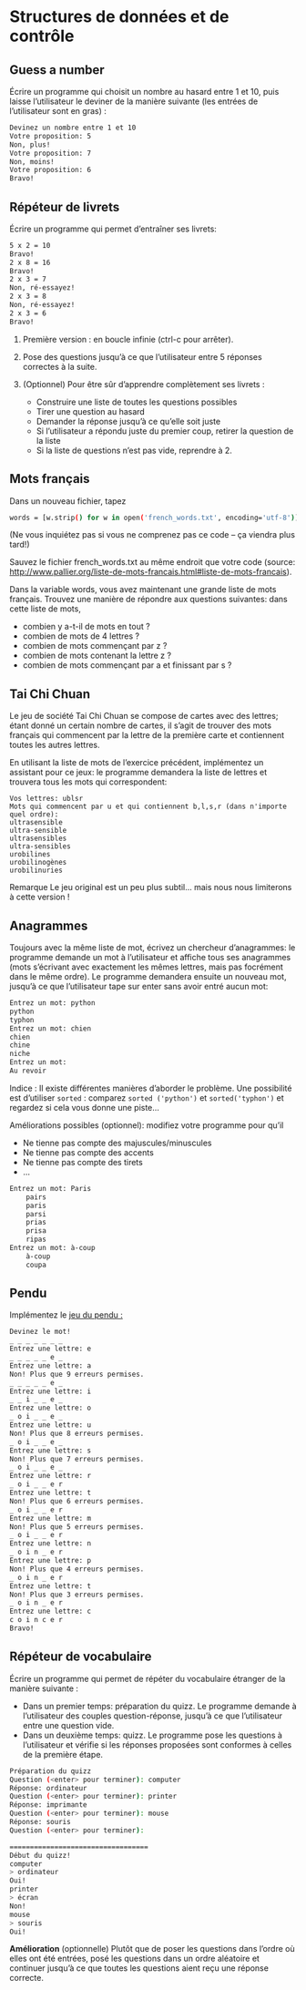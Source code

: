 # Structures de données et de contrôle
## Guess a number

Écrire un programme qui choisit un nombre au hasard entre 1 et 10, puis laisse l’utilisateur le deviner de la 
manière suivante (les entrées de l’utilisateur sont en gras) :

```bash
Devinez un nombre entre 1 et 10
Votre proposition: 5
Non, plus!
Votre proposition: 7
Non, moins!
Votre proposition: 6
Bravo!
```
## Répéteur de livrets

Écrire un programme qui permet d’entraîner ses livrets:
```bash
5 x 2 = 10
Bravo!
2 x 8 = 16
Bravo!
2 x 3 = 7
Non, ré-essayez!
2 x 3 = 8
Non, ré-essayez!
2 x 3 = 6
Bravo!
```
1. Première version : en boucle infinie (ctrl-c pour arrêter).

2. Pose des questions jusqu’à ce que l’utilisateur entre 5 réponses correctes à la suite.

3. (Optionnel) Pour être sûr d’apprendre complètement ses livrets :
    - Construire une liste de toutes les questions possibles
    - Tirer une question au hasard
    - Demander la réponse jusqu’à ce qu’elle soit juste
    - Si l’utilisateur a répondu juste du premier coup, retirer la question de la liste
    - Si la liste de questions n’est pas vide, reprendre à 2.
## Mots français

Dans un nouveau fichier, tapez
```bash
words = [w.strip() for w in open('french_words.txt', encoding='utf-8')]
```
(Ne vous inquiétez pas si vous ne comprenez pas ce code – ça viendra plus tard!)

Sauvez le fichier french_words.txt au même endroit que votre code (source: http://www.pallier.org/liste-de-mots-francais.html#liste-de-mots-francais).

Dans la variable words, vous avez maintenant une grande liste de mots français. Trouvez une manière de répondre aux questions suivantes: dans cette liste de mots,
- combien y a-t-il de mots en tout ?
- combien de mots de 4 lettres ?
- combien de mots commençant par z ?
- combien de mots contenant la lettre z ?
- combien de mots commençant par a et finissant par s ?

## Tai Chi Chuan

Le jeu de société Tai Chi Chuan se compose de cartes avec des lettres; étant donné un certain nombre de cartes, il s’agit de trouver des mots français qui commencent par la lettre de la première carte et contiennent toutes les autres lettres.

En utilisant la liste de mots de l’exercice précédent, implémentez un assistant pour ce jeux: le programme demandera la liste de lettres et trouvera tous les mots qui correspondent:

```
Vos lettres: ublsr
Mots qui commencent par u et qui contiennent b,l,s,r (dans n'importe quel ordre):
ultrasensible
ultra-sensible
ultrasensibles
ultra-sensibles
urobilines
urobilinogènes
urobilinuries
```

Remarque Le jeu original est un peu plus subtil… mais nous nous limiterons à cette version !

## Anagrammes

Toujours avec la même liste de mot, écrivez un chercheur d’anagrammes: le programme demande un mot à l’utilisateur et affiche tous ses anagrammes (mots s’écrivant avec exactement les mêmes lettres, mais pas focrément dans le même ordre). Le programme demandera ensuite un nouveau mot, jusqu’à ce que l’utilisateur tape sur enter sans avoir entré aucun mot:
```bash
Entrez un mot: python
python
typhon
Entrez un mot: chien
chien
chine
niche
Entrez un mot:
Au revoir
```

Indice : Il existe différentes manières d’aborder le problème. Une possibilité est d’utiliser `sorted` : comparez `sorted
('python')` et `sorted('typhon')` et regardez si cela vous donne une piste…

Améliorations possibles (optionnel): modifiez votre programme pour qu’il

- Ne tienne pas compte des majuscules/minuscules
- Ne tienne pas compte des accents
- Ne tienne pas compte des tirets
- …
```bash
Entrez un mot: Paris
    pairs
    paris
    parsi
    prias
    prisa
    ripas
Entrez un mot: à-coup
    à-coup
    coupa
```
## Pendu
Implémentez le [jeu du pendu :](https://fr.wikipedia.org/wiki/Pendu_(jeu))
```bash
Devinez le mot!
_ _ _ _ _ _ _
Entrez une lettre: e
_ _ _ _ _ e _
Entrez une lettre: a
Non! Plus que 9 erreurs permises.
_ _ _ _ _ e _
Entrez une lettre: i
_ _ i _ _ e _
Entrez une lettre: o
_ o i _ _ e _
Entrez une lettre: u
Non! Plus que 8 erreurs permises.
_ o i _ _ e _
Entrez une lettre: s
Non! Plus que 7 erreurs permises.
_ o i _ _ e _
Entrez une lettre: r
_ o i _ _ e r
Entrez une lettre: t
Non! Plus que 6 erreurs permises.
_ o i _ _ e r
Entrez une lettre: m
Non! Plus que 5 erreurs permises.
_ o i _ _ e r
Entrez une lettre: n
_ o i n _ e r
Entrez une lettre: p
Non! Plus que 4 erreurs permises.
_ o i n _ e r
Entrez une lettre: t
Non! Plus que 3 erreurs permises.
_ o i n _ e r
Entrez une lettre: c
c o i n c e r
Bravo!
```

## Répéteur de vocabulaire

Écrire un programme qui permet de répéter du vocabulaire étranger de la manière suivante :

- Dans un premier temps: préparation du quizz. Le programme demande à l’utilisateur des couples question-réponse, 
jusqu’à ce que l’utilisateur entre une question vide.
- Dans un deuxième temps: quizz. Le programme pose les questions à l’utilisateur et vérifie si les réponses proposées 
  sont conformes à celles de la première étape.

```bash
Préparation du quizz
Question (<enter> pour terminer): computer
Réponse: ordinateur
Question (<enter> pour terminer): printer
Réponse: imprimante
Question (<enter> pour terminer): mouse
Réponse: souris
Question (<enter> pour terminer): 

==================================
Début du quizz!
computer
> ordinateur
Oui!
printer
> écran
Non!
mouse
> souris
Oui!
```
**Amélioration** (optionnelle) Plutôt que de poser les questions dans l’ordre où elles ont été entrées, posé les 
questions dans un ordre aléatoire et continuer jusqu’à ce que toutes les questions aient reçu une réponse correcte.
